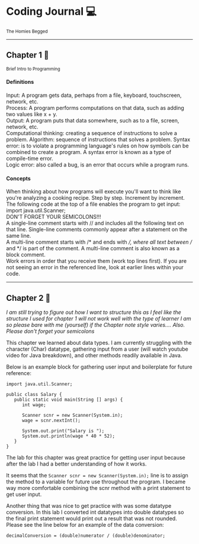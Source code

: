 # Coding Journal :computer:  
<sub> The Homies Begged </sub>

---------------------------------------------------------------------------------------------------------------------------------------------------------

## Chapter 1   :blue_book:
<sub>Brief Intro to Programming </sub>

#### Definitions
Input: A program gets data, perhaps from a file, keyboard, touchscreen, network, etc.  
Process: A program performs computations on that data, such as adding two values like x + y.  
Output: A program puts that data somewhere, such as to a file, screen, network, etc.  
Computational thinking: creating a sequence of instructions to solve a problem. 
Algorithm: sequence of instructions that solves a problem. 
Syntax error: is to violate a programming language's rules on how symbols can be combined to create a program. A syntax error is known as a type of compile-time error.  
Logic error: also called a bug, is an error that occurs while a program runs. 


#### Concepts
When thinking about how programs will execute you'll want to think like you're analyzing a cooking recipe. Step by step. Increment by increment.   
The following code at the top of a file enables the program to get input: import java.util.Scanner;  
DON'T FORGET YOUR SEMICOLONS!!!   
A single-line comment starts with // and includes all the following text on that line. Single-line comments commonly appear after a statement on the same line.  
A multi-line comment starts with /* and ends with */, where all text between /* and */ is part of the comment. A multi-line comment is also known as a block comment.  
Work errors in order that you receive them (work top lines first). If you are not seeing an error in the referenced line, look at earlier lines within your code.  

---------------------------------------------------------------------------------------------------------------------------------------------------------

## Chapter 2   :triangular_ruler:

*I am still trying to figure out how I want to structure this as I feel like the structure I used for chapter 1 will not work well with the type of learner I am so please bare with me (yourself) if the Chapter note style varies.... Also. Please don't forget your semicolons*

This chapter we learned about data types. I am currently struggling with the character (Char) datatype, gathering input from a user (will watch youtube video for Java breakdown), and other methods readily available in Java. 

Below is an example block for gathering user input and boilerplate for future reference: 


```
import java.util.Scanner;

public class Salary {
   public static void main(String [] args) {
      int wage;

      Scanner scnr = new Scanner(System.in);
      wage = scnr.nextInt();

      System.out.print("Salary is ");
      System.out.println(wage * 40 * 52);
   }
}
```
The lab for this chapter was great practice for getting user input because after the lab I had a better understanding of how it works. 

It seems that the ```Scanner scnr = new Scanner(System.in);``` line is to assign the method to a variable for future use throughout the program.
I became way more comfortable combining the scnr method with a print statement to get user input. 

Another thing that was nice to get practice with was some datatype conversion. In this lab I converted int datatypes into double datatypes so the final print statement would print out a result that was not rounded. Please see the line below for an example of the data conversion: 

```decimalConversion = (double)numerator / (double)denominator;```
